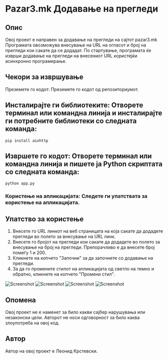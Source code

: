 # Pazar3.mk Додавање на прегледи

## Опис

Овој проект е направен за додавање на прегледи на сајтот pazar3.mk
Програмата овозможува внесување на URL на огласот и број на прегледи кои сакате да се додадат. По стартување, програмата ќе изврши додавање на прегледи на внесениот URL користејќи асинхронно програмирање.

## Чекори за извршување
Преземете го кодот: Преземете го кодот од репозиториумот.

## Инсталирајте ги библиотеките: Отворете терминал или командна линија и инсталирајте ги потребните библиотеки со следната команда:
```pip install aiohttp ```

## Извршете го кодот: Отворете терминал или командна линија и пишете ја Python скриптата со следната команда:
```python app.py ```

### Користење на апликацијата: Следете ги упатствата за користење на апликацијата.

## Упатство за користење

1. Внесете го URL линкот на веб страницата на која сакате да додадете прегледи во полето за внесување на URL линк.
2. Внесете го бројот на прегледи кои сакате да додадете во полето за внесување на број на прегледи. Препорачливо е да внесете број помеѓу 1 и 200.
3. Кликнете на копчето "Започни" за да започнете со додавање на прегледи.
4. За да го промените стилот на апликацијата од светло на темно и обратно, кликнете на копчето "Промени стил".

![Screenshot](1.png)
![Screenshot](2.png)
![Screenshot](3.png)
![Screenshot](4.png)


## Опомена

Овој проект не е наменет за било какви сајбер нарушувања или незаконски цели. Авторот не носи одговорност за било каква злоупотреба на овој код.

## Автор

Автор на овој проект е Леонид Крстевски.

